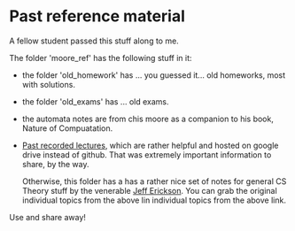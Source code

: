 # Past reference material

A fellow student passed this stuff along to me. 

The folder 'moore_ref' has the following stuff in it:
* the folder 'old_homework' has ... you guessed it... old homeworks, most with
	solutions.
* the folder 'old_exams' has ... old exams.
* the automata notes are from chis moore as a companion to his book, Nature of
	Compuatation.

* [Past recorded
lectures](https://drive.google.com/folderview?id=0B4NPTFQXfd8TfjZCU2d1dFFVMVFmQWFhcXRPOGx6bUpIaWJ5QW45WDRsVXpmX1V3WjlDc0E&usp=sharing),
	which are rather helpful and hosted on google drive instead of github. That
	was extremely important information to share, by the way.

	Otherwise, this folder has a has a rather nice set of notes
	for general CS Theory stuff by the venerable 
	[Jeff Erickson](http://web.engr.illinois.edu/~jeffe/teaching/algorithms/).
	You can grab the original individual topics from the above lin individual
	topics from the above link. 


Use and share away!

